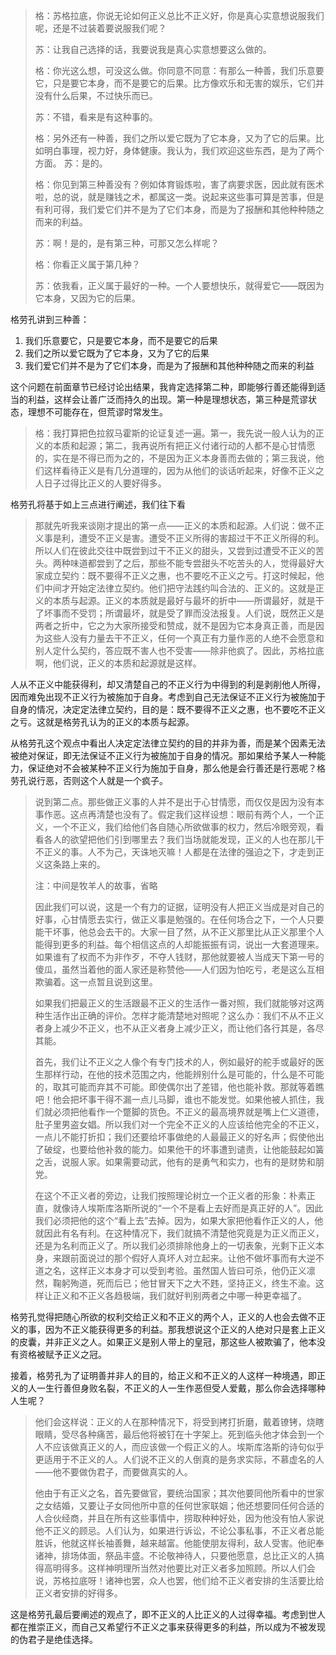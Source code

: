 > 格：苏格拉底，你说无论如何正义总比不正义好，你是真心实意想说服我们呢，还是不过装着要说服我们呢？
>
> 苏：让我自己选择的话，我要说我是真心实意想要这么做的。
>
> 格：你光这么想，可没这么做。你同意不同意：有那么一种善，我们乐意要它，只是要它本身，而不是要它的后果。比方像欢乐和无害的娱乐，它们并没有什么后果，不过快乐而已。
>
> 苏：不错，看来是有这种事的。
>
> 格：另外还有一种善，我们之所以爱它既为了它本身，又为了它的后果。比如明白事理，视力好，身体健康。我认为，我们欢迎这些东西，是为了两个方面。
> 苏：是的。
>
> 格：你见到第三种善没有？例如体育锻炼啦，害了病要求医，因此就有医术啦，总的说，就是赚钱之术，都属这一类。说起来这些事可算是苦事，但是有利可得，我们爱它们并不是为了它们本身，而是为了报酬和其他种种随之而来的利益。
>
> 苏：啊！是的，是有第三种，可那又怎么样呢？
>
> 格：你看正义属于第几种？
>
> 苏：依我看，正义属于最好的一种。一个人要想快乐，就得爱它——既因为它本身，又因为它的后果。

格劳孔讲到三种善：

1. 我们乐意要它，只是要它本身，而不是要它的后果
2. 我们之所以爱它既为了它本身，又为了它的后果
3. 我们爱它们并不是为了它们本身，而是为了报酬和其他种种随之而来的利益

这个问题在前面章节已经讨论出结果，我肯定选择第二种，即能够行善还能得到适当的利益，这样会让善广泛而持久的出现。第一种是理想状态，第三种是荒谬状态，理想不可能存在，但荒谬时常发生。

> 格：我打算把色拉叙马霍斯的论证复述一遍。第一，我先说一般人认为的正义的本质和起源；第二，我再说所有把正义付诸行动的人都不是心甘情愿的，实在是不得已而为之的，不是因为正义本身善而去做的；第三我说，他们这样看待正义是有几分道理的，因为从他们的谈话听起来，好像不正义之人日子过得比正义的人要好得多。

格劳孔将基于如上三点进行阐述，我们往下看

> 那就先听我来谈刚才提出的第一点——正义的本质和起源。人们说：做不正义事是利，遭受不正义是害。遭受不正义所得的害超过干不正义所得的利。所以人们在彼此交往中既尝到过干不正义的甜头，又尝到过遭受不正义的苦头。两种味道都尝到了之后，那些不能专尝甜头不吃苦头的人，觉得最好大家成立契约：既不要得不正义之惠，也不要吃不正义之亏。打这时候起，他们中间才开始定法律立契约。他们把守法践约叫合法的、正义的。这就是正义的本质与起源。正义的本质就是最好与最坏的折中——所谓最好，就是干了坏事而不受罚；所谓最坏，就是受了罪而没法报复。人们说，既然正义是两者之折中，它之为大家所接受和赞成，就不是因为它本身真正善，而是因为这些人没有力量去干不正义，任何一个真正有力量作恶的人绝不会愿意和别人定什么契约，答应既不害人也不受害——除非他疯了。因此，苏格拉底啊，他们说，正义的本质和起源就是这样。

人从不正义中能获得利，却又清楚自己的不正义行为中得到的利是剥削他人所得，因而难免出现不正义行为被施加于自身。考虑到自己无法保证不正义行为被施加于自身的情况，决定定法律立契约，目的是：既不要得不正义之惠，也不要吃不正义之亏。这就是格劳孔认为的正义的本质与起源。

从格劳孔这个观点中看出人决定定法律立契约的目的并非为善，而是某个因素无法被绝对保证，即无法保证不正义行为被施加于自身的情况。那如果给予某人一种能力，保证绝对不会被某种不正义行为施加于自身，那么他是会行善还是行恶呢？格劳孔说行恶，否则这个人就是一个疯子。

> 说到第二点。那些做正义事的人并不是出于心甘情愿，而仅仅是因为没有本事作恶。这点再清楚也没有了。假定我们这样设想：眼前有两个人，一个正义，一个不正义，我们给他们各自随心所欲做事的权力，然后冷眼旁观，看看各人的欲望把他们引到哪里去？我们当场就能发现，正义的人也在那儿干不正义的事。人不为己，天诛地灭嘛！人都是在法律的强迫之下，才走到正义这条路上来的。
>
> 注：中间是牧羊人的故事，省略
>
> 因此我们可以说，这是一个有力的证据，证明没有人把正义当成是对自己的好事，心甘情愿去实行，做正义事是勉强的。在任何场合之下，一个人只要能干坏事，他总会去干的。大家一目了然，从不正义那里比从正义那里个人能得到更多的利益。每个相信这点的人却能振振有词，说出一大套道理来。如果谁有了权而不为非作歹，不夺人钱财，那他就要被人当成天下第一号的傻瓜，虽然当着他的面人家还是称赞他——人们因为怕吃亏，老是这么互相欺骗着。这一点暂且说到这里。
>
> 如果我们把最正义的生活跟最不正义的生活作一番对照，我们就能够对这两种生活作出正确的评价。怎样才能清楚地对照呢？这么办：我们不从不正义者身上减少不正义，也不从正义者身上减少正义，而让他们各行其是，各尽其能。
>
> 首先，我们让不正义之人像个有专门技术的人，例如最好的舵手或最好的医生那样行动，在他的技术范围之内，他能辨别什么是可能的，什么是不可能的，取其可能而弃其不可能。即使偶尔出了差错，他也能补救。那就等着瞧吧！他会把坏事干得不漏一点儿马脚，谁也不能发觉。如果他被人抓住，我们就必须把他看作一个蹩脚的货色。不正义的最高境界就是嘴上仁义道德，肚子里男盗女娼。所以我们对一个完全不正义的人应该给他完全的不正义，一点儿不能打折扣；我们还要给坏事做绝的人最最正义的好名声；假使他出了破绽，也要给他补救的能力。如果他干的坏事遭到谴责，让他能鼓起如簧之舌，说服人家。如果需要动武，他有的是勇气和实力，也有的是财势和朋党。
>
> 在这个不正义者的旁边，让我们按照理论树立一个正义者的形象：朴素正直，就像诗人埃斯库洛斯所说的“一个不是看上去好而是真正好的人”。因此我们必须把他的这个“看上去”去掉。因为，如果大家把他看作正义的人，他就因此有名有利。在这种情况下，我们就搞不清楚他究竟是为正义而正义，还是为名利而正义了。所以我们必须排除他身上的一切表象，光剩下正义本身，来跟前面说过的那个假好人真坏人对立起来。让他不做坏事而有大逆不道之名，这样正义本身才可以受到考验。虽然国人皆曰可杀，他仍正义凛然，鞠躬殉道，死而后已；他甘冒天下之大不韪，坚持正义，终生不渝。这样让正义和不正义各趋极端，我们就好判别两者之中哪一种更幸福了。

格劳孔觉得把随心所欲的权利交给正义和不正义的两个人，正义的人也会去做不正义的事，因为不正义能获得更多的利益。那我想说这个正义的人绝对只是套上正义的皮囊，并非正义之人。如果正义是别人带上的皇冠，那这些人被欺骗了，他本没有资格被赋予正义之冠。

接着，格劳孔为了证明善并非人的目的，给正义和不正义的人这样一种境遇，即正义的人一生行善但身败名裂，不正义的人一生作恶但受人爱戴，那么你会选择哪种人生呢？

> 他们会这样说：正义的人在那种情况下，将受到拷打折磨，戴着镣铐，烧瞎眼睛，受尽各种痛苦，最后他将被钉在十字架上。死到临头他才体会到一个人不应该做真正义的人，而应该做一个假正义的人。埃斯库洛斯的诗句似乎更适用于不正义的人。人们说不正义的人倒真的是务求实际，不慕虚名的人——他不要做伪君子，而要做真实的人。
>
> 他由于有正义之名，首先要做官，要统治国家；其次他要同他所看中的世家之女结婚，又要让子女同他所中意的任何世家联姻；他还想要同任何合适的人合伙经商，并且在所有这些事情中，捞取种种好处，因为他没有怕人家说他不正义的顾忌。人们认为，如果进行诉讼，不论公事私事，不正义者总能胜诉，他就这样长袖善舞，越来越富。他能使朋友得利，敌人受害。他祀奉诸神，排场体面，祭品丰盛。不论敬神待人，只要他愿意，总比正义的人搞得高明得多。这样神明理所当然对他要比对正义者多加照顾。所以人们会说，苏格拉底呀！诸神也罢，众人也罢，他们给不正义者安排的生活要比给正义者安排的好得多。

这是格劳孔最后要阐述的观点了，即不正义的人比正义的人过得幸福。考虑到世人都在推崇正义，而自己又希望行不正义之事来获得更多的利益，所以成为不被发现的伪君子是绝佳选择。